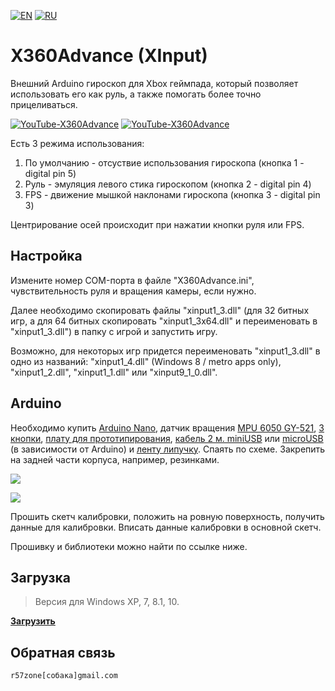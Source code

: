 ﻿[![EN](https://user-images.githubusercontent.com/9499881/33184537-7be87e86-d096-11e7-89bb-f3286f752bc6.png)](https://github.com/r57zone/X360Advance-Arduino/blob/master/README.md) 
[![RU](https://user-images.githubusercontent.com/9499881/27683795-5b0fbac6-5cd8-11e7-929c-057833e01fb1.png)](https://github.com/r57zone/X360Advance-Arduino/blob/master/README.RU.md) 
# X360Advance (XInput) 
Внешний Arduino гироскоп для Xbox геймпада, который позволяет использовать его как руль, а также помогать более точно прицеливаться.

[![YouTube-X360Advance](https://user-images.githubusercontent.com/9499881/52436336-77815c80-2b2d-11e9-8d56-4ff82d82f48c.gif)](https://youtu.be/lNH2shRDchw)
[![YouTube-X360Advance](https://user-images.githubusercontent.com/9499881/52436371-91bb3a80-2b2d-11e9-8bd1-3399e4026962.gif)](https://youtu.be/lNH2shRDchw)


Есть 3 режима использования:

1. По умолчанию - отсуствие использования гироскопа (кнопка 1 - digital pin 5)
2. Руль - эмуляция левого стика гироскопом (кнопка 2 - digital pin 4)
3. FPS - движение мышкой наклонами гироскопа (кнопка 3 - digital pin 3)

Центрирование осей происходит при нажатии кнопки руля или FPS.
## Настройка
Измените номер COM-порта в файле "X360Advance.ini", чувствительность руля и вращения камеры, если нужно.

Далее необходимо скопировать файлы "xinput1_3.dll" (для 32 битных игр, а для 64 битных скопировать "xinput1_3x64.dll" и переименовать в "xinput1_3.dll") в папку с игрой и запустить игру. 

Возможно, для некоторых игр придется переименовать "xinput1_3.dll" в одно из названий: "xinput1_4.dll" (Windows 8 / metro apps only), "xinput1_2.dll", "xinput1_1.dll" или "xinput9_1_0.dll".

## Arduino
Необходимо купить [Arduino Nano](http://ali.pub/2oy73f), датчик вращения [MPU 6050 GY-521](http://ali.pub/2oy76c), [3 кнопки](http://ali.pub/33lzue), [плату для прототипирования](http://ali.pub/340eo5), [кабель 2 м. miniUSB](http://ali.pub/340epp) или [microUSB](http://ali.pub/340eqa) (в зависимости от Arduino) и [ленту липучку](http://ali.pub/33pbqa). Спаять по схеме. Закрепить на задней части корпуса, например, резинками.

![](https://user-images.githubusercontent.com/9499881/52437030-42760980-2b2f-11e9-8ce5-14b45b30ca31.png)

![](https://user-images.githubusercontent.com/9499881/52437903-78b48880-2b31-11e9-81ac-7b639286db70.png)


Прошить скетч калибровки, положить на ровную поверхность, получить данные для калибровки. Вписать данные калибровки в основной скетч.

Прошивку и библиотеки можно найти по ссылке ниже.

## Загрузка
>Версия для Windows XP, 7, 8.1, 10.

**[Загрузить](https://github.com/r57zone/X360Advance-Arduino/releases)**

## Обратная связь
`r57zone[собака]gmail.com`
